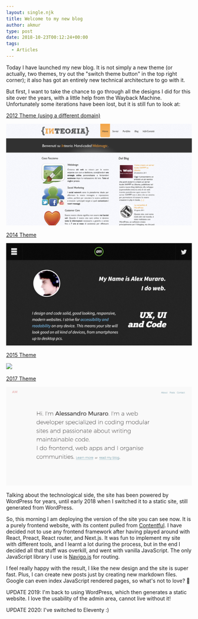 ```yaml
---
layout: single.njk
title: Welcome to my new blog
author: akmur
type: post
date: 2018-10-23T00:12:24+00:00
tags:
  - Articles
---
```


Today I have launched my new blog. It is not simply a new theme (or actually, two themes, try out the "switch theme button" in the top right corner); it also has got an entirely new technical architecture to go with it.

But first, I want to take the chance to go through all the designs I did for this site over the years, with a little help from the Wayback Machine. Unfortunately some iterations have been lost, but it is still fun to look at:

[2012 Theme (using a different domain)][1]

<img src="/assets/images/acmpxm5.jpg" />

[2014 Theme][3]

<img src="/assets/images/gud0m6b.jpg" />

[2015 Theme][5]

<img src="/assets/images/pjxin1o.png" />

[2017 Theme][7]

<img src="/assets/images/srr08yn.png" />

Talking about the technological side, the site has been powered by WordPress for years, until early 2018 when I switched it to a static site, still generated from WordPress.

So, this morning I am deploying the version of the site you can see now. It is a purely frontend website, with its content pulled from [Contentful][9]. I have decided not to use any frontend framework after having played around with React, Preact, React router, and Next.js. It was fun to implement my site with different tools, and I learnt a lot during the process, but in the end I decided all that stuff was overkill, and went with vanilla JavaScript. The only JavaScript library I use is [Navigo.js][10] for routing.

I feel really happy with the result, I like the new design and the site is super fast. Plus, I can create new posts just by creating new markdown files. Google can even index JavaScript rendered pages, so what's not to love? 🙂

UPDATE 2019: I'm back to using WordPress, which then generates a static website. I love the usability of the admin area, cannot live without it!

UPDATE 2020: I've switched to Eleventy :)

[1]: https://web.archive.org/web/20120114220703/http://inteoria.net/
[2]: https://muraro.xyz/wp/wp-content/uploads/2019/02/acmpxm5.jpg
[3]: https://web.archive.org/web/20140802152258/http://vccw.test/
[4]: https://muraro.xyz/wp/wp-content/uploads/2019/02/gud0m6b.jpg
[5]: https://web.archive.org/web/20150511110509/http://vccw.test:80/
[6]: https://muraro.xyz/wp/wp-content/uploads/2019/02/pjxin1o.png
[7]: https://web.archive.org/web/20170928062210/https://vccw.test/
[8]: https://muraro.xyz/wp/wp-content/uploads/2019/02/srr08yn.png
[9]: https://www.contentful.com/ "Contentful"
[10]: https://github.com/krasimir/navigo
